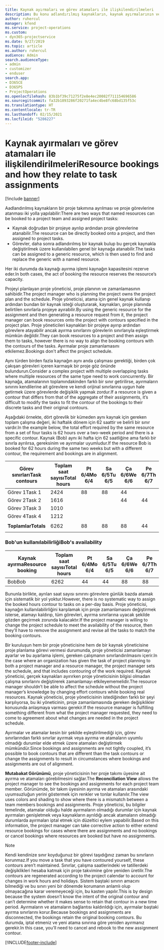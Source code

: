 ```yaml
---
title: Kaynak ayırmaları ve görev atamaları ile ilişkilendirilmeleri
description: Bu konu adlandırılmış kaynakların, kaynak ayırmalarının ve görev atamalarının ve bunların birbiriyle nasıl ilişkili olacağını yönetme hakkında bilgi sağlar.
author: ruhercul
manager: kfend
ms.service: project-operations
ms.custom:
- dyn365-projectservice
ms.date: 9/27/2019
ms.topic: article
ms.author: ruhercul
audience: Admin
search.audienceType:
- admin
- customizer
- enduser
search.app:
- D365CE
- D365PS
- ProjectOperations
ms.openlocfilehash: 83b1bf39c71275f2e8e4ec20082f711154696586
ms.sourcegitcommit: fa32b1893286f20271fa4ec4be8fc68bd135f53c
ms.translationtype: HT
ms.contentlocale: tr-TR
ms.lasthandoff: 02/15/2021
ms.locfileid: "5286227"
---
```

# <a name="resource-bookings-and-how-they-relate-to-task-assignments"></a><span data-ttu-id="f5d3c-103">Kaynak ayırmaları ve görev atamaları ile ilişkilendirilmeleri</span><span class="sxs-lookup"><span data-stu-id="f5d3c-103">Resource bookings and how they relate to task assignments</span></span>

[!include [banner](../includes/psa-now-project-operations.md)]

<span data-ttu-id="f5d3c-104">Aadlandırılmış kaynakların bir proje takımına ayrılması ve proje görevlerine atanması iki yolla yapılabilir:</span><span class="sxs-lookup"><span data-stu-id="f5d3c-104">There are two ways that named resources can be booked to a project team and assigned project tasks:</span></span>

- <span data-ttu-id="f5d3c-105">Kaynak doğrudan bir projeye ayrılıp ardından proje görevlerine atanabilir.</span><span class="sxs-lookup"><span data-stu-id="f5d3c-105">The resource can be directly booked onto a project, and then assigned to project tasks.</span></span>
- <span data-ttu-id="f5d3c-106">Görevler, daha sonra adlandırılmış bir kaynak bulup bu gerçek kaynakla değiştirilmek üzere kullanılabilen genel bir kaynağa atanabilir.</span><span class="sxs-lookup"><span data-stu-id="f5d3c-106">The tasks can be assigned to a generic resource, which is then used to find and replace the generic with a named resource.</span></span> 

<span data-ttu-id="f5d3c-107">Her iki durumda da kaynağı ayırma işlemi kaynağın kapasitesini rezerve eder.</span><span class="sxs-lookup"><span data-stu-id="f5d3c-107">In both cases, the act of booking the resource reserves the resource’s capacity.</span></span>

<span data-ttu-id="f5d3c-108">Projeyi planlayan proje yöneticisi, proje planının ve zamanlamasının sahibidir.</span><span class="sxs-lookup"><span data-stu-id="f5d3c-108">The project manager who is planning the project owns the project plan and the schedule.</span></span> <span data-ttu-id="f5d3c-109">Proje yöneticisi, atama için genel kaynak kullanıp ardından bundan bir kaynak isteği oluşturarak, kaynakları, proje planında belirtilen sınırlarla projeye ayırabilir.</span><span class="sxs-lookup"><span data-stu-id="f5d3c-109">By using the generic resource for the assignment and then generating a resource request from it, the project manager can book resources onto the project with contours specified in the project plan.</span></span> <span data-ttu-id="f5d3c-110">Proje yöneticileri kaynakları bir projeye ayırıp ardından görevlere atayabilir ancak ayırma sınırlarını görevlerin sınırlarıyla eşleştirmek mümkün değildir.</span><span class="sxs-lookup"><span data-stu-id="f5d3c-110">They can book resources to a project and then assign them to tasks, however there is no way to align the booking contours with the contours of the tasks.</span></span> <span data-ttu-id="f5d3c-111">Ayırmalar proje zamanlamasını etkilemez.</span><span class="sxs-lookup"><span data-stu-id="f5d3c-111">Bookings don't affect the project schedule.</span></span>

<span data-ttu-id="f5d3c-112">Aynı türden birden fazla kaynağın aynı anda çalışması gerektiği, birden çok çakışan görevleri içeren karmaşık bir proje göz önünde bulundurun.</span><span class="sxs-lookup"><span data-stu-id="f5d3c-112">Consider a complex project with multiple overlapping tasks where multiple resources of the same type need to work concurrently.</span></span> <span data-ttu-id="f5d3c-113">Bir kaynağa, atamalarının toplamındakinden farklı bir sınır getirilirse, ayırmaların sınırını kendilerine ait görevlere ve kendi orijinal sınırlarına uygun hale getirmek üzere görevlerde değişiklik yapmak zordur.</span><span class="sxs-lookup"><span data-stu-id="f5d3c-113">If a resource is given a contour that differs from that of the aggregate of their assignments, it’s difficult to modify the tasks to fit the contour of the bookings to their discrete tasks and their original contours.</span></span>

<span data-ttu-id="f5d3c-114">Aşağıdaki örnekte, dört görevlik bir kümeden aynı kaynak için gereken toplam çalışma değeri, iki haftalık dönem için 62 saattir ve belirli bir sınır vardır.</span><span class="sxs-lookup"><span data-stu-id="f5d3c-114">In the example below, the total effort required by the same resource from a set of four tasks is 62 hours over a two-week period and there is a specific contour.</span></span> <span data-ttu-id="f5d3c-115">Kaynak (Bob) aynı iki hafta için 62 saatliğine ama farklı bir sınırla ayrılırsa, gereksinim ve ayırmalar uyumludur.</span><span class="sxs-lookup"><span data-stu-id="f5d3c-115">If the resource Bob is booked for 62 hours during the same two weeks but with a different contour, the requirement and bookings are in alignment.</span></span>

| <span data-ttu-id="f5d3c-116">**Görev sınırları**</span><span class="sxs-lookup"><span data-stu-id="f5d3c-116">**Task contours**</span></span>    | <span data-ttu-id="f5d3c-117">**Toplam saat sayısı**</span><span class="sxs-lookup"><span data-stu-id="f5d3c-117">**Total hours**</span></span> | <span data-ttu-id="f5d3c-118">Pt 6/4</span><span class="sxs-lookup"><span data-stu-id="f5d3c-118">Mo 6/4</span></span> | <span data-ttu-id="f5d3c-119">Sa 6/5</span><span class="sxs-lookup"><span data-stu-id="f5d3c-119">Tu 6/5</span></span> | <span data-ttu-id="f5d3c-120">Ça 6/6</span><span class="sxs-lookup"><span data-stu-id="f5d3c-120">We 6/6</span></span> | <span data-ttu-id="f5d3c-121">Pe 6/7</span><span class="sxs-lookup"><span data-stu-id="f5d3c-121">Th 6/7</span></span> | <span data-ttu-id="f5d3c-122">Cu 6/8</span><span class="sxs-lookup"><span data-stu-id="f5d3c-122">Fr 6/8</span></span> | <span data-ttu-id="f5d3c-123">Ct 6/9</span><span class="sxs-lookup"><span data-stu-id="f5d3c-123">Sa 6/9</span></span> | <span data-ttu-id="f5d3c-124">Pz 6/10</span><span class="sxs-lookup"><span data-stu-id="f5d3c-124">Su 6/10</span></span> | <span data-ttu-id="f5d3c-125">Pt 6/11</span><span class="sxs-lookup"><span data-stu-id="f5d3c-125">Mo 6/11</span></span> | <span data-ttu-id="f5d3c-126">Sa 6/12</span><span class="sxs-lookup"><span data-stu-id="f5d3c-126">Tu 6/12</span></span> | <span data-ttu-id="f5d3c-127">Ça 6/13</span><span class="sxs-lookup"><span data-stu-id="f5d3c-127">We 6/13</span></span> | <span data-ttu-id="f5d3c-128">Pe 6/14</span><span class="sxs-lookup"><span data-stu-id="f5d3c-128">Th 6/14</span></span> | <span data-ttu-id="f5d3c-129">Cu 6/15</span><span class="sxs-lookup"><span data-stu-id="f5d3c-129">Fr 6/15</span></span> |
|----------------------|-----------------|--------|--------|--------|--------|--------|--------|---------|---------|---------|---------|---------|---------|
| <span data-ttu-id="f5d3c-130">Görev 1</span><span class="sxs-lookup"><span data-stu-id="f5d3c-130">Task 1</span></span>               | <span data-ttu-id="f5d3c-131">24</span><span class="sxs-lookup"><span data-stu-id="f5d3c-131">24</span></span>              | <span data-ttu-id="f5d3c-132">8</span><span class="sxs-lookup"><span data-stu-id="f5d3c-132">8</span></span>      | <span data-ttu-id="f5d3c-133">8</span><span class="sxs-lookup"><span data-stu-id="f5d3c-133">8</span></span>      | <span data-ttu-id="f5d3c-134">4</span><span class="sxs-lookup"><span data-stu-id="f5d3c-134">4</span></span>      |        |        |        |         |         |         | <span data-ttu-id="f5d3c-135">4</span><span class="sxs-lookup"><span data-stu-id="f5d3c-135">4</span></span>       |         |         |
| <span data-ttu-id="f5d3c-136">Görev 2</span><span class="sxs-lookup"><span data-stu-id="f5d3c-136">Task 2</span></span>               | <span data-ttu-id="f5d3c-137">16</span><span class="sxs-lookup"><span data-stu-id="f5d3c-137">16</span></span>              |        |        | <span data-ttu-id="f5d3c-138">4</span><span class="sxs-lookup"><span data-stu-id="f5d3c-138">4</span></span>      | <span data-ttu-id="f5d3c-139">4</span><span class="sxs-lookup"><span data-stu-id="f5d3c-139">4</span></span>      |        |        |         | <span data-ttu-id="f5d3c-140">8</span><span class="sxs-lookup"><span data-stu-id="f5d3c-140">8</span></span>       |         |         |         |         |
| <span data-ttu-id="f5d3c-141">Görev 3</span><span class="sxs-lookup"><span data-stu-id="f5d3c-141">Task 3</span></span>               | <span data-ttu-id="f5d3c-142">10</span><span class="sxs-lookup"><span data-stu-id="f5d3c-142">10</span></span>              |        |        |        |        | <span data-ttu-id="f5d3c-143">4</span><span class="sxs-lookup"><span data-stu-id="f5d3c-143">4</span></span>      |        |         |         | <span data-ttu-id="f5d3c-144">4</span><span class="sxs-lookup"><span data-stu-id="f5d3c-144">4</span></span>       |         | <span data-ttu-id="f5d3c-145">2</span><span class="sxs-lookup"><span data-stu-id="f5d3c-145">2</span></span>       |         |
| <span data-ttu-id="f5d3c-146">Görev 4</span><span class="sxs-lookup"><span data-stu-id="f5d3c-146">Task 4</span></span>               | <span data-ttu-id="f5d3c-147">12</span><span class="sxs-lookup"><span data-stu-id="f5d3c-147">12</span></span>              |        |        |        |        |        |        |         |         |         | <span data-ttu-id="f5d3c-148">4</span><span class="sxs-lookup"><span data-stu-id="f5d3c-148">4</span></span>       |         | <span data-ttu-id="f5d3c-149">8</span><span class="sxs-lookup"><span data-stu-id="f5d3c-149">8</span></span>       |
|                      |                 |        |        |        |        |        |        |         |         |         |         |         |         |
| <span data-ttu-id="f5d3c-150">**Toplamlar**</span><span class="sxs-lookup"><span data-stu-id="f5d3c-150">**Totals**</span></span>           | <span data-ttu-id="f5d3c-151">62</span><span class="sxs-lookup"><span data-stu-id="f5d3c-151">62</span></span>              | <span data-ttu-id="f5d3c-152">8</span><span class="sxs-lookup"><span data-stu-id="f5d3c-152">8</span></span>      | <span data-ttu-id="f5d3c-153">8</span><span class="sxs-lookup"><span data-stu-id="f5d3c-153">8</span></span>      | <span data-ttu-id="f5d3c-154">8</span><span class="sxs-lookup"><span data-stu-id="f5d3c-154">8</span></span>      | <span data-ttu-id="f5d3c-155">4</span><span class="sxs-lookup"><span data-stu-id="f5d3c-155">4</span></span>      | <span data-ttu-id="f5d3c-156">4</span><span class="sxs-lookup"><span data-stu-id="f5d3c-156">4</span></span>      |        |         | <span data-ttu-id="f5d3c-157">8</span><span class="sxs-lookup"><span data-stu-id="f5d3c-157">8</span></span>       | <span data-ttu-id="f5d3c-158">4</span><span class="sxs-lookup"><span data-stu-id="f5d3c-158">4</span></span>       | <span data-ttu-id="f5d3c-159">8</span><span class="sxs-lookup"><span data-stu-id="f5d3c-159">8</span></span>       | <span data-ttu-id="f5d3c-160">2</span><span class="sxs-lookup"><span data-stu-id="f5d3c-160">2</span></span>       | <span data-ttu-id="f5d3c-161">8</span><span class="sxs-lookup"><span data-stu-id="f5d3c-161">8</span></span>       |
|                      |                 |        |        |        |        |        |        |         |         |         |         |

### <a name="bobs-availability"></a><span data-ttu-id="f5d3c-162">Bob'un kullanılabilirliği</span><span class="sxs-lookup"><span data-stu-id="f5d3c-162">Bob's availability</span></span>
| <span data-ttu-id="f5d3c-163">**Kaynak ayırma**</span><span class="sxs-lookup"><span data-stu-id="f5d3c-163">**Resource   booking**</span></span> | <span data-ttu-id="f5d3c-164">**Toplam saat sayısı**</span><span class="sxs-lookup"><span data-stu-id="f5d3c-164">**Total hours**</span></span> | <span data-ttu-id="f5d3c-165">Pt 6/4</span><span class="sxs-lookup"><span data-stu-id="f5d3c-165">Mo 6/4</span></span> | <span data-ttu-id="f5d3c-166">Sa 6/5</span><span class="sxs-lookup"><span data-stu-id="f5d3c-166">Tu 6/5</span></span> | <span data-ttu-id="f5d3c-167">Ça 6/6</span><span class="sxs-lookup"><span data-stu-id="f5d3c-167">We 6/6</span></span> | <span data-ttu-id="f5d3c-168">Pe 6/7</span><span class="sxs-lookup"><span data-stu-id="f5d3c-168">Th 6/7</span></span> | <span data-ttu-id="f5d3c-169">Cu 6/8</span><span class="sxs-lookup"><span data-stu-id="f5d3c-169">Fr 6/8</span></span> | <span data-ttu-id="f5d3c-170">Ct 6/9</span><span class="sxs-lookup"><span data-stu-id="f5d3c-170">Sa 6/9</span></span> | <span data-ttu-id="f5d3c-171">Pz 6/10</span><span class="sxs-lookup"><span data-stu-id="f5d3c-171">Su 6/10</span></span> | <span data-ttu-id="f5d3c-172">Pt 6/11</span><span class="sxs-lookup"><span data-stu-id="f5d3c-172">Mo 6/11</span></span> | <span data-ttu-id="f5d3c-173">Sa 6/12</span><span class="sxs-lookup"><span data-stu-id="f5d3c-173">Tu 6/12</span></span> | <span data-ttu-id="f5d3c-174">Ça 6/13</span><span class="sxs-lookup"><span data-stu-id="f5d3c-174">We 6/13</span></span> | <span data-ttu-id="f5d3c-175">Pe 6/14</span><span class="sxs-lookup"><span data-stu-id="f5d3c-175">Th 6/14</span></span> | <span data-ttu-id="f5d3c-176">Cu 6/15</span><span class="sxs-lookup"><span data-stu-id="f5d3c-176">Fr 6/15</span></span> |
|------------------------|-----------------|--------|--------|--------|--------|--------|--------|---------|---------|---------|---------|---------|---------|
| <span data-ttu-id="f5d3c-177">Bob</span><span class="sxs-lookup"><span data-stu-id="f5d3c-177">Bob</span></span>                    | <span data-ttu-id="f5d3c-178">62</span><span class="sxs-lookup"><span data-stu-id="f5d3c-178">62</span></span>              | <span data-ttu-id="f5d3c-179">4</span><span class="sxs-lookup"><span data-stu-id="f5d3c-179">4</span></span>      | <span data-ttu-id="f5d3c-180">4</span><span class="sxs-lookup"><span data-stu-id="f5d3c-180">4</span></span>      | <span data-ttu-id="f5d3c-181">8</span><span class="sxs-lookup"><span data-stu-id="f5d3c-181">8</span></span>      | <span data-ttu-id="f5d3c-182">8</span><span class="sxs-lookup"><span data-stu-id="f5d3c-182">8</span></span>      | <span data-ttu-id="f5d3c-183">8</span><span class="sxs-lookup"><span data-stu-id="f5d3c-183">8</span></span>      |        |         | <span data-ttu-id="f5d3c-184">4</span><span class="sxs-lookup"><span data-stu-id="f5d3c-184">4</span></span>       | <span data-ttu-id="f5d3c-185">4</span><span class="sxs-lookup"><span data-stu-id="f5d3c-185">4</span></span>       | <span data-ttu-id="f5d3c-186">8</span><span class="sxs-lookup"><span data-stu-id="f5d3c-186">8</span></span>       | <span data-ttu-id="f5d3c-187">8</span><span class="sxs-lookup"><span data-stu-id="f5d3c-187">8</span></span>       | <span data-ttu-id="f5d3c-188">6</span><span class="sxs-lookup"><span data-stu-id="f5d3c-188">6</span></span>       |

<span data-ttu-id="f5d3c-189">Bununla birlikte, ayrılan saat sayısı sınırını görevlere günlük bazda atamak için sistematik bir yol yoktur.</span><span class="sxs-lookup"><span data-stu-id="f5d3c-189">However, there is no systematic way to assign the booked hours contour to tasks on a per-day basis.</span></span> <span data-ttu-id="f5d3c-190">Proje yöneticisi, kaynağın kullanılabilirliğini karşılamak için proje zamanlamasını değiştirmek isterse, atamayı kaldırıp, tüm görevleri, ayırma sınırlarına uyacak şekilde gözden geçirmek zorunda kalacaktır.</span><span class="sxs-lookup"><span data-stu-id="f5d3c-190">If the project manager is willing to change the project schedule to meet the availability of the resource, then they’ll have to remove the assignment and revise all the tasks to match the booking contours.</span></span>

<span data-ttu-id="f5d3c-191">Bir kuruluşun hem bir proje yöneticisine hem de bir kaynak yöneticisine proje planlama görevi vermesi durumunda, proje yöneticisi zamanlamayı ayarlar ve bu ayarlama işlemi, gereken çalışmanın sınırlandırılmasını içerir.</span><span class="sxs-lookup"><span data-stu-id="f5d3c-191">In the case where an organization has given the task of project planning to both a project manager and a resource manager, the project manager sets the schedule, and that includes contouring of the work required.</span></span> <span data-ttu-id="f5d3c-192">Kaynak yöneticisi, gerçek kaynakları ayırırken proje yöneticisinin bilgisi olmadan çalışma sınırlarını değiştirerek zamanlamayı etkileyememelidir.</span><span class="sxs-lookup"><span data-stu-id="f5d3c-192">The resource manager shouldn’t be able to affect the schedule without the project manager’s knowledge by changing effort contours while booking real resources.</span></span> <span data-ttu-id="f5d3c-193">Kaynak yöneticisi, proje yöneticisinin istediğinden farklı bir şeyi karşılıyorsa, bu iki yöneticinin, proje zamanlamasında gereken değişiklikler konusunda anlaşmaya varması gerekir.</span><span class="sxs-lookup"><span data-stu-id="f5d3c-193">If the resource manager is fulfilling something different from what the project manager requested, they need to come to agreement about what changes are needed in the project schedule.</span></span>

<span data-ttu-id="f5d3c-194">Ayırmalar ve atamalar kesin bir şekilde eşleştirilmediği için, görev sınırlarından farklı sınırlar ayırmak veya ayırma ve atamaların uyumlu olmadığı durumlar elde etmek üzere atamaları değiştirmek mümkündür.</span><span class="sxs-lookup"><span data-stu-id="f5d3c-194">Since bookings and assignments are not tightly coupled, it’s possible to book contours that are different than the task contours or change the assignments to result in circumstances where bookings and assignments are out of alignment.</span></span>

<span data-ttu-id="f5d3c-195">**Mutabakat Görünümü**, proje yöneticisinin her proje takımı üyesine ait ayırma ve atamaları görebilmesini sağlar.</span><span class="sxs-lookup"><span data-stu-id="f5d3c-195">The **Reconciliation View** allows the project manager to see the bookings and assignments for each project team member.</span></span> <span data-ttu-id="f5d3c-196">Görünümde, bir takım üyesinin ayırma ve atamaları arasındaki uyumsuzluğun yerini göstermek için renkler ve tonlar kullanılır.</span><span class="sxs-lookup"><span data-stu-id="f5d3c-196">The view uses colors and shading to show where there is a mismatch between a team members bookings and assignments.</span></span> <span data-ttu-id="f5d3c-197">Proje yöneticisi, bu bilgiler temelinde, atamalar olduğu halde ayırmaların olmadığı durumlar için kaynak ayırmaları genişletmek veya kaynakların ayrıldığı ancak atamaların olmadığı durumlarda ayırmaları iptal etmek için düzeltici eylem yapabilir.</span><span class="sxs-lookup"><span data-stu-id="f5d3c-197">Based on this information, the project manager can take corrective action to either extend resource bookings for cases where there are assignments and no bookings or cancel bookings where resources are booked but have no assignments.</span></span>

> [!NOTE]
> <span data-ttu-id="f5d3c-198">Kendi kendinize sınır koyduğunuz bir görevi taşıdığınız zaman bu sınırların korunmaz.</span><span class="sxs-lookup"><span data-stu-id="f5d3c-198">If you move a task that you have contoured yourself, these contours aren’t maintained.</span></span> <span data-ttu-id="f5d3c-199">Sınırlar, çalışma saatlerindeki ve tatillerdeki değişiklikleri hesaba katmak için proje takvimine göre yeniden üretilir.</span><span class="sxs-lookup"><span data-stu-id="f5d3c-199">The contours are regenerated according to the project calendar to account for changes in work hours and holidays.</span></span> <span data-ttu-id="f5d3c-200">Sistem baştaki sınırın amacını bilmediği ve bu sınırı yeni bir dönemde korumanın anlamlı olup olmayacağına karar veremeyeceği için, bu kasten yapılır.</span><span class="sxs-lookup"><span data-stu-id="f5d3c-200">This is by design because the system doesn’t know the intent of the original contour and can’t determine whether it makes sense to retain that contour in a new time period.</span></span> <span data-ttu-id="f5d3c-201">Ayırmaların ve atamaların bağlantısı kaldırıldığı için, ayırmalar baştaki ayırma sınırlarını korur.</span><span class="sxs-lookup"><span data-stu-id="f5d3c-201">Because bookings and assignments are disconnected, the bookings retain the original booking contours.</span></span> <span data-ttu-id="f5d3c-202">Bu durumda, iptal etmeniz ve yeni atama sınırına göre yeniden ayırmanız gerekir.</span><span class="sxs-lookup"><span data-stu-id="f5d3c-202">In this case, you’ll need to cancel and rebook to the new assignment contour.</span></span>



[!INCLUDE[footer-include](../includes/footer-banner.md)]